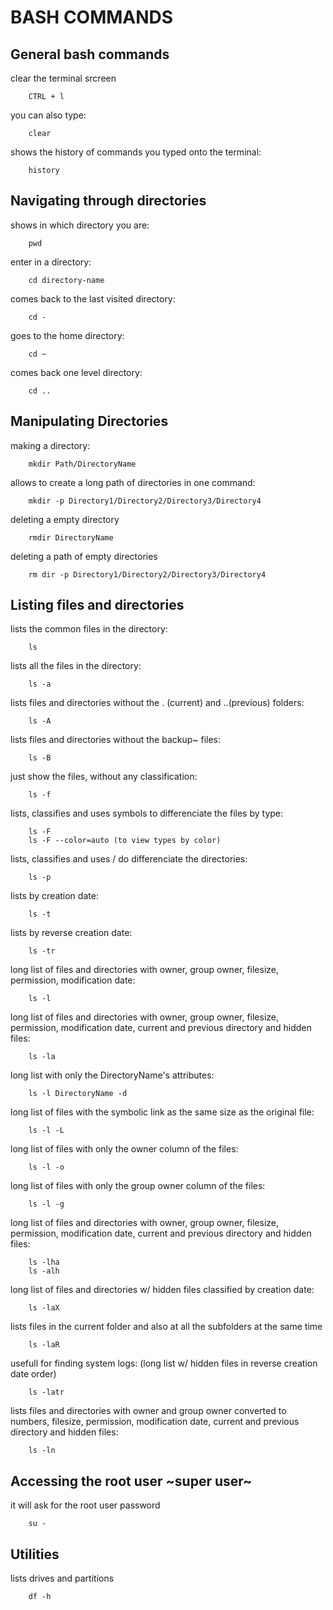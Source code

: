 # BASH COMMANDS

## General bash commands
clear the terminal srcreen
        
        CTRL + l

you can also type:

        clear


shows the history of commands you typed onto the terminal:

        history

## Navigating through directories
shows in which directory you are: 

        pwd


enter in a directory:

        cd directory-name   


comes back to the last visited directory:

        cd -


goes to the home directory:

        cd ~


comes back one level directory:

        cd ..


## Manipulating Directories
making a directory:

        mkdir Path/DirectoryName


allows to create a long path of directories in one command:

        mkdir -p Directory1/Directory2/Directory3/Directory4


deleting a empty directory

        rmdir DirectoryName


deleting a path of empty directories

        rm dir -p Directory1/Directory2/Directory3/Directory4


## Listing files and directories
lists the common files in the directory:

        ls


lists all the files in the directory:

        ls -a


lists files and directories without the . (current) and ..(previous) folders:

        ls -A


lists files and directories without the backup~ files:

        ls -B


just show the files, without any classification:

        ls -f


lists, classifies and uses symbols to differenciate the files by type:

        ls -F
        ls -F --color=auto (to view types by color)


lists, classifies and uses / do differenciate the directories: 

        ls -p


lists by creation date: 

        ls -t


lists by reverse creation date: 

        ls -tr


long list of files and directories with owner, group owner, filesize, 
permission, modification date:

        ls -l


long list of files and directories with owner, group owner, filesize, 
permission, modification date, current and previous directory and 
hidden files:

        ls -la


long list with only the DirectoryName's attributes: 

        ls -l DirectoryName -d


long list of files with the symbolic link as the same size as the original 
file:

        ls -l -L


long list of files with only the owner column of the files:

        ls -l -o


long list of files with only the group owner column of the files:

        ls -l -g

long list of files and directories with owner, group owner, filesize, 
permission, modification date, current and previous directory and hidden
files:

        ls -lha
        ls -alh


long list of files and directories w/ hidden files classified by creation date:

        ls -laX


lists files in the current folder and also at all the subfolders at the same time

        ls -laR

usefull for finding system logs:
(long list w/ hidden files in reverse creation date order)

        ls -latr


lists files and directories with owner and group owner converted to numbers,
filesize, permission, modification date, current and previous directory and
hidden files:

        ls -ln

## Accessing the root user ~super user~
it will ask for the root user password 

        su -


## Utilities
lists drives and partitions

        df -h